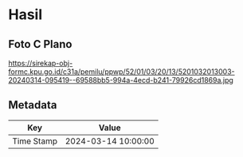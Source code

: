 # Hasil

## Foto C Plano

https://sirekap-obj-formc.kpu.go.id/c31a/pemilu/ppwp/52/01/03/20/13/5201032013003-20240314-095419--69588bb5-994a-4ecd-b241-79926cd1869a.jpg


## Metadata

| Key        | Value               |
| ---------- | ------------------- |
| Time Stamp | 2024-03-14 10:00:00 |



